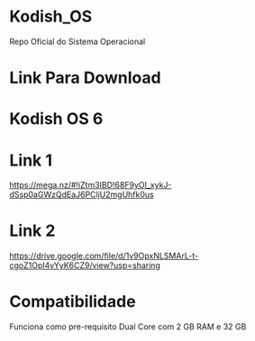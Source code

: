 # Kodish_OS
Repo Oficial do Sistema Operacional

# Link Para Download

# Kodish OS 6 

# Link 1 
https://mega.nz/#!iZtm3IBD!68F9yOI_xykJ-dSsp0aGWzQdEaJ6PCljU2mgUhfk0us

# Link 2 
https://drive.google.com/file/d/1v9OpxNLSMArL-t-cgoZ1OpI4vYyK6CZ9/view?usp=sharing

# Compatibilidade
Funciona como pre-requisito Dual Core com 2 GB RAM e 32 GB

